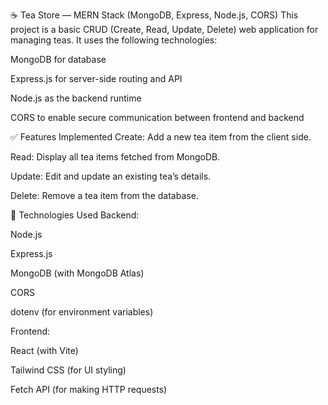 ☕ Tea Store — MERN Stack (MongoDB, Express, Node.js, CORS) This project is a basic CRUD (Create, Read, Update, Delete) web application for managing teas. It uses the following technologies:

MongoDB for database

Express.js for server-side routing and API

Node.js as the backend runtime

CORS to enable secure communication between frontend and backend

✅ Features Implemented Create: Add a new tea item from the client side.

Read: Display all tea items fetched from MongoDB.

Update: Edit and update an existing tea’s details.

Delete: Remove a tea item from the database.

🔧 Technologies Used Backend:

Node.js

Express.js

MongoDB (with MongoDB Atlas)

CORS

dotenv (for environment variables)

Frontend:

React (with Vite)

Tailwind CSS (for UI styling)

Fetch API (for making HTTP requests)